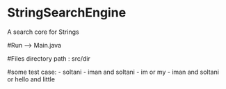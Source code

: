 # StringSearchEngine
A search core for Strings

#Run --> Main.java

#Files directory path : src/dir

#some test case:
	- soltani
	- iman and soltani
	- im or my
	- iman and soltani or hello and little
